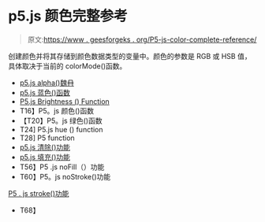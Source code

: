 # p5.js 颜色完整参考

> 原文:[https://www . geesforgeks . org/P5-js-color-complete-reference/](https://www.geeksforgeeks.org/p5-js-color-complete-reference/)

创建颜色并将其存储到颜色数据类型的变量中。颜色的参数是 RGB 或 HSB 值，具体取决于当前的 colorMode()函数。

*   [p5.js alpha()魏冄](https://www.geeksforgeeks.org/p5-js-alpha-function/)
*   [p5.js 蓝色()函数](https://www.geeksforgeeks.org/p5-js-blue-function/)
*   [P5.js Brightness () Function](https://www.geeksforgeeks.org/p5-js-brightness-function/#:~:text=The%20brightness()%20function%20in,a%20color%20or%20pixel%20array.&text=Parameters%3A%20This%20function%20accepts%20single,color%20components%2C%20or%20CSS%20color.)
*   T16】P5。js 颜色()函数
*   【T20】P5。js 绿色()函数
*   T24] P5.js hue () function
*   T28] P5 function
*   [p5.js 清除()功能](https://www.geeksforgeeks.org/p5-js-clear-function/)
*   [p5.js 填充()功能](https://www.geeksforgeeks.org/p5-js-fill-function/#:~:text=The%20fill()%20function%20is,color%20or%20named%20color%20string.)
*   T56】P5 .js noFill（）功能
*   T60】P5。js noStroke()功能

[P5 . js stroke()功能](https://www.geeksforgeeks.org/p5-js-stroke-function/#:~:text=The%20stroke()%20function%20is,color%20or%20named%20color%20string.)
*   T68】